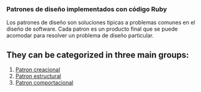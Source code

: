 ### Patrones de diseño implementados con código Ruby

Los patrones de diseño son soluciones tipicas a problemas comunes en el diseño de software. Cada patron es un producto final que se puede acomodar para resolver un problema de diseño particular.

## They can be categorized in three main groups:

1. [Patron creacional](./Creational/README.md)
2. [Patron estructural](./Structural/README.md)
3. [Patron comportacional](./Behavioral/README.md)